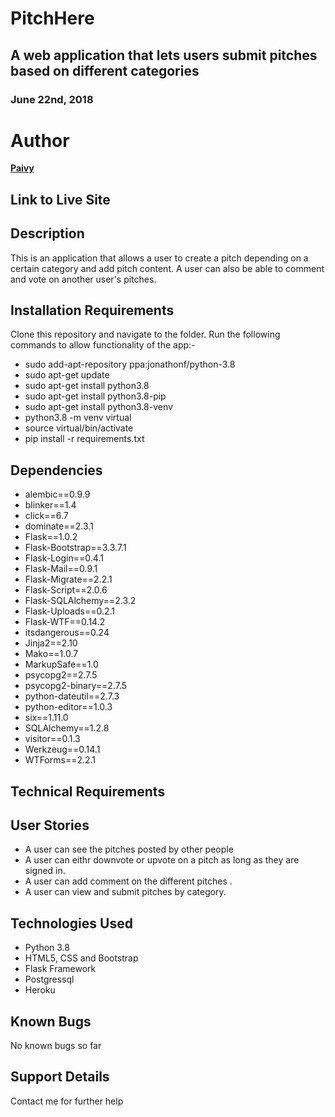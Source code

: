 # PitchHere

## A web application that lets users submit pitches based on different categories

### June 22nd, 2018

# Author

**[Paivy](https://github.com/Paivy)**

## Link to Live Site



## Description

This is an application that allows a user to create a pitch depending on a certain category
and add pitch content. A user can also be able to comment and vote on another user's pitches.

## Installation Requirements

Clone this repository and navigate to the folder.
Run the following commands to allow functionality of the app:-

- sudo add-apt-repository ppa:jonathonf/python-3.8
- sudo apt-get update
- sudo apt-get install python3.8
- sudo apt-get install python3.8-pip
- sudo apt-get install python3.8-venv
- python3.8 -m venv virtual
- source virtual/bin/activate
- pip install -r requirements.txt

## Dependencies

- alembic==0.9.9
- blinker==1.4
- click==6.7
- dominate==2.3.1
- Flask==1.0.2
- Flask-Bootstrap==3.3.7.1
- Flask-Login==0.4.1
- Flask-Mail==0.9.1
- Flask-Migrate==2.2.1
- Flask-Script==2.0.6
- Flask-SQLAlchemy==2.3.2
- Flask-Uploads==0.2.1
- Flask-WTF==0.14.2
- itsdangerous==0.24
- Jinja2==2.10
- Mako==1.0.7
- MarkupSafe==1.0
- psycopg2==2.7.5
- psycopg2-binary==2.7.5
- python-dateutil==2.7.3
- python-editor==1.0.3
- six==1.11.0
- SQLAlchemy==1.2.8
- visitor==0.1.3
- Werkzeug==0.14.1
- WTForms==2.2.1

## Technical Requirements



## User Stories

- A user can see the pitches posted by other people
- A user can eithr downvote or upvote on a pitch as long as they are signed in.
- A user can add comment on the different pitches .
- A user can view and submit pitches by category.

## Technologies Used

- Python 3.8
- HTML5, CSS and Bootstrap
- Flask Framework
- Postgressql
- Heroku

## Known Bugs

No known bugs so far

## Support Details

Contact me for further help
